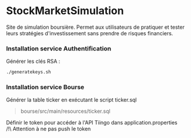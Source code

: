 # StockMarketSimulation

Site de simulation boursière. Permet aux utilisateurs de pratiquer et tester leurs
stratégies d'investissement sans prendre de risques financiers.

### Installation service Authentification

Générer les clés RSA :

```bash
./generatekeys.sh
```

### Installation service Bourse

Générer la table ticker en exécutant le script ticker.sql
> bourse/src/main/resources/ticker.sql

Définir le token pour accéder à l'API Tiingo dans application.properties \
/!\ Attention à ne pas push le token